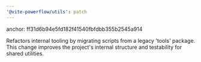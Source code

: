 ```yaml
---
'@vite-powerflow/utils': patch
---
```


anchor: ff31d6b94e5fd182f41540fbfdbb355b2545a914

Refactors internal tooling by migrating scripts from a legacy 'tools' package. This change improves the project's internal structure and testability for shared utilities.
